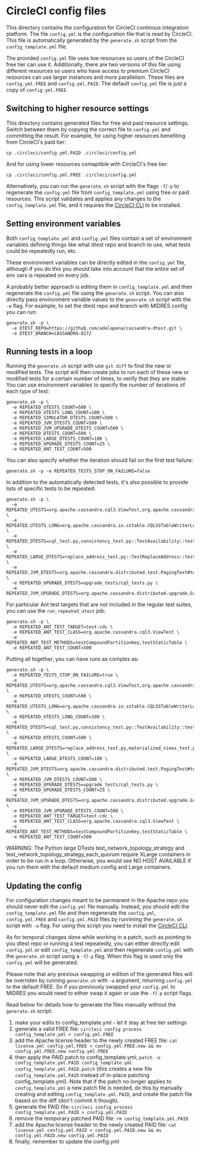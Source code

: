 <!--
#
# Licensed to the Apache Software Foundation (ASF) under one
# or more contributor license agreements.  See the NOTICE file
# distributed with this work for additional information
# regarding copyright ownership.  The ASF licenses this file
# to you under the Apache License, Version 2.0 (the
# "License"); you may not use this file except in compliance
# with the License.  You may obtain a copy of the License at
#
#     http://www.apache.org/licenses/LICENSE-2.0
#
# Unless required by applicable law or agreed to in writing, software
# distributed under the License is distributed on an "AS IS" BASIS,
# WITHOUT WARRANTIES OR CONDITIONS OF ANY KIND, either express or implied.
# See the License for the specific language governing permissions and
# limitations under the License.
#
-->

# CircleCI config files

This directory contains the configuration for CircleCI continous integration platform.
The file `config.yml` is the configuration file that is read by CircleCI. This file is
automatically generated by the `generate.sh` script from the `config_template.yml` file.

The provided `config.yml` file uses low resources so users of the CircleCI free tier can
use it. Additionally, there are two versions of this file using different resources so
users who have access to premium CircleCI resources can use larger instances and more
parallelism. These files are `config.yml.FREE` and `config.yml.PAID`.
The default `config.yml` file is just a copy of `config.yml.FREE`.

## Switching to higher resource settings
This directory contains generated files for free and paid resource settings.
Switch between them by copying the correct file to `config.yml` and committing the result.
For example, for using higher resources benefiting from CircleCI's paid tier:

`cp .circleci/config.yml.PAID .circleci/config.yml`

And for using lower resources comaptible with CircleCI's free tier:

`cp .circleci/config.yml.FREE .circleci/config.yml`

Alternatively, you can run the `generate.sh` script with the flags `-f`/`-p`
to regenerate the `config.yml` file from `config_template.yml` using free or paid resources.
This script validates and applies any changes to the `config_template.yml` file, and it
requires the [CircleCI CLI](https://circleci.com/docs/2.0/local-cli/#install) to be
installed.

## Setting environment variables
Both `config_template.yml` and `config.yml` files contain a set of environment variables
defining things like what dtest repo and branch to use, what tests could be repeatedly
run, etc.

These environment variables can be directly edited in the `config.yml` file, although if
you do this you should take into account that the entire set of env vars is repeated on
every job.

A probably better approach is editing them in `config_template.yml` and then regenerate the
`config.yml` file using the `generate.sh` script. You can also directly pass environment
variable values to the `generate.sh` script with the `-e` flag. For example, to set the
dtest repo and branch with MIDRES config you can run:

```
generate.sh -p \
  -e DTEST_REPO=https://github.com/adelapena/cassandra-dtest.git \
  -e DTEST_BRANCH=CASSANDRA-8272

```

## Running tests in a loop
Running the `generate.sh` script with use `git diff` to find the new or modified tests.
The script will then create jobs to run each of these new or modified tests for a certain
number of times, to verify that they are stable. You can use environment variables to 
specify the number of iterations of each type of test:
```
generate.sh -p \
  -e REPEATED_UTESTS_COUNT=500 \
  -e REPEATED_UTESTS_LONG_COUNT=100 \
  -e REPEATED_SIMULATOR_DTESTS_COUNT=500 \
  -e REPEATED_JVM_DTESTS_COUNT=500 \
  -e REPEATED_JVM_UPGRADE_DTESTS_COUNT=500 \
  -e REPEATED_DTESTS_COUNT=500 \
  -e REPEATED_LARGE_DTESTS_COUNT=100 \
  -e REPEATED_UPGRADE_DTESTS_COUNT=25 \
  -e REPEATED_ANT_TEST_COUNT=500
```
You can also specify whether the iteration should fail on the first test failure:
```
generate.sh -p -e REPEATED_TESTS_STOP_ON_FAILURE=false
```
In addition to the automatically detected tests, it's also possible to provide lists of
specific tests to be repeated:
```
generate.sh -p \
  -e REPEATED_UTESTS=org.apache.cassandra.cql3.ViewTest,org.apache.cassandra.db.CellTest \
  -e REPEATED_UTESTS_LONG=org.apache.cassandra.io.sstable.CQLSSTableWriterLongTest#testWideRow \
  -e REPEATED_DTESTS=cql_test.py,consistency_test.py::TestAvailability::test_simple_strategy \
  -e REPEATED_LARGE_DTESTS=replace_address_test.py::TestReplaceAddress::test_replace_stopped_node \
  -e REPEATED_JVM_DTESTS=org.apache.cassandra.distributed.test.PagingTest#testPaging \
  -e REPEATED_UPGRADE_DTESTS=upgrade_tests/cql_tests.py \
  -e REPEATED_JVM_UPGRADE_DTESTS=org.apache.cassandra.distributed.upgrade.GroupByTest
```
For particular Ant test targets that are not included in the regular test suites, you can
use the `run_repeated_utest` job:
```
generate.sh -p \
  -e REPEATED_ANT_TEST_TARGET=test-cdc \
  -e REPEATED_ANT_TEST_CLASS=org.apache.cassandra.cql3.ViewTest \
  -e REPEATED_ANT_TEST_METHODS=testCompoundPartitionKey,testStaticTable \
  -e REPEATED_ANT_TEST_COUNT=500
```
Putting all together, you can have runs as complex as:
```
generate.sh -p \
  -e REPEATED_TESTS_STOP_ON_FAILURE=true \
  -e REPEATED_UTESTS=org.apache.cassandra.cql3.ViewTest,org.apache.cassandra.db.CellTest \
  -e REPEATED_UTESTS_COUNT=500 \
  -e REPEATED_UTESTS_LONG=org.apache.cassandra.io.sstable.CQLSSTableWriterLongTest#testWideRow \
  -e REPEATED_UTESTS_LONG_COUNT=100 \
  -e REPEATED_DTESTS=cql_test.py,consistency_test.py::TestAvailability::test_simple_strategy \
  -e REPEATED_DTESTS_COUNT=500 \
  -e REPEATED_LARGE_DTESTS=replace_address_test.py,materialized_views_test.py \
  -e REPEATED_LARGE_DTESTS_COUNT=100 \
  -e REPEATED_JVM_DTESTS=org.apache.cassandra.distributed.test.PagingTest#testPaging \
  -e REPEATED_JVM_DTESTS_COUNT=500 \
  -e REPEATED_UPGRADE_DTESTS=upgrade_tests/cql_tests.py \
  -e REPEATED_UPGRADE_DTESTS_COUNT=25 \
  -e REPEATED_JVM_UPGRADE_DTESTS=org.apache.cassandra.distributed.upgrade.GroupByTest \
  -e REPEATED_JVM_UPGRADE_DTESTS_COUNT=500 \
  -e REPEATED_ANT_TEST_TARGET=test-cdc \
  -e REPEATED_ANT_TEST_CLASS=org.apache.cassandra.cql3.ViewTest \
  -e REPEATED_ANT_TEST_METHODS=testCompoundPartitionKey,testStaticTable \
  -e REPEATED_ANT_TEST_COUNT=500
```

WARNING: The Python large DTests test_network_topology_strategy and test_network_topology_strategy_each_quorum require
XLarge containers in order to be run in a loop. Otherwise, you would see NO HOST AVAILABLE if you run them with the 
default medium config and Large containers.

## Updating the config
For configuration changes meant to be permanent in the Apache repo you should never edit
the `config.yml` file manually. Instead, you should edit the `config_template.yml` file and then
regenerate the `config.yml`, `config.yml.FREE` and `config.yml.PAID`
files by runnining the `generate.sh` script with `-a` flag. For using this script you
need to install the [CircleCI CLI](https://circleci.com/docs/2.0/local-cli/#install).

As for temporal changes done while working in a patch, such as pointing to you dtest repo or
running a test repeatedly, you can either directly edit `config.yml` or edit `config_template.yml`
and then regenerate `config.yml` with the `generate.sh` script using a `-f`/`-p` flag.
When this flag is used only the `config.yml` will be generated.

Please note that any previous swapping or edition of the generated files will be overriden
by running `generate.sh` with `-a` argument, returning `config.yml` to the default FREE. So if
you previously swapped your `config.yml` to MIDRES you would need to either swap it
again or use the `-f`/`-p` script flags.

Read below for details how to generate the files manually without the `generate.sh` script:

1. make your edits to config_template.yml - let it stay at free tier settings
2. generate a valid FREE file:
   `circleci config process config_template.yml > config.yml.FREE`
3. add the Apache license header to the newly created FREE file:
   `cat license.yml config.yml.FREE > config.yml.FREE.new && mv config.yml.FREE.new config.yml.FREE`
4. then apply the PAID patch to config_template.yml;
   `patch -o config_template.yml.PAID config_template.yml config_template.yml.PAID.patch`
   (this creates a new file `config_template.yml.PAID` instead of in-place patching
   config_template.yml).
   Note that if the patch no longer applies to `config_template.yml` a new patch file
   is needed, do this by manually creating and editing `config_template.yml.PAID`, and create
   the patch file based on the diff (don't commit it though).
5. generate the PAID file:
   `circleci config process config_template.yml.PAID > config.yml.PAID`
6. remove the temporary patched PAID file: `rm config_template.yml.PAID`
7. add the Apache license header to the newly created PAID file:
   `cat license.yml config.yml.PAID > config.yml.PAID.new && mv config.yml.PAID.new config.yml.PAID`
8. finally, remember to update the config.yml

